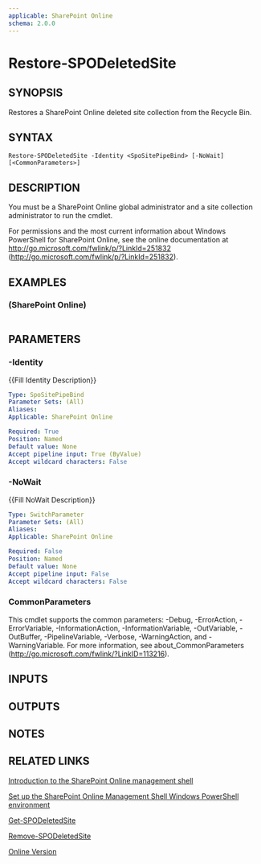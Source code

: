 ```yaml
---
applicable: SharePoint Online
schema: 2.0.0
---
```


# Restore-SPODeletedSite

## SYNOPSIS
Restores a SharePoint Online deleted site collection from the Recycle Bin.

## SYNTAX

```
Restore-SPODeletedSite -Identity <SpoSitePipeBind> [-NoWait] [<CommonParameters>]
```

## DESCRIPTION
You must be a SharePoint Online global administrator and a site collection administrator to run the cmdlet.

For permissions and the most current information about Windows PowerShell for SharePoint Online, see the online documentation at http://go.microsoft.com/fwlink/p/?LinkId=251832 (http://go.microsoft.com/fwlink/p/?LinkId=251832).

## EXAMPLES

###   (SharePoint Online)
```

```

## PARAMETERS

### -Identity
{{Fill Identity Description}}

```yaml
Type: SpoSitePipeBind
Parameter Sets: (All)
Aliases: 
Applicable: SharePoint Online

Required: True
Position: Named
Default value: None
Accept pipeline input: True (ByValue)
Accept wildcard characters: False
```

### -NoWait
{{Fill NoWait Description}}

```yaml
Type: SwitchParameter
Parameter Sets: (All)
Aliases: 
Applicable: SharePoint Online

Required: False
Position: Named
Default value: None
Accept pipeline input: False
Accept wildcard characters: False
```

### CommonParameters
This cmdlet supports the common parameters: -Debug, -ErrorAction, -ErrorVariable, -InformationAction, -InformationVariable, -OutVariable, -OutBuffer, -PipelineVariable, -Verbose, -WarningAction, and -WarningVariable. For more information, see about_CommonParameters (http://go.microsoft.com/fwlink/?LinkID=113216).

## INPUTS

## OUTPUTS

## NOTES

## RELATED LINKS

[Introduction to the SharePoint Online management shell]()

[Set up the SharePoint Online Management Shell Windows PowerShell environment]()

[Get-SPODeletedSite]()

[Remove-SPODeletedSite]()

[Online Version](http://technet.microsoft.com/EN-US/library/fad9d40f-c3b4-4efb-ba73-b428688a2682(Office.15).aspx)

